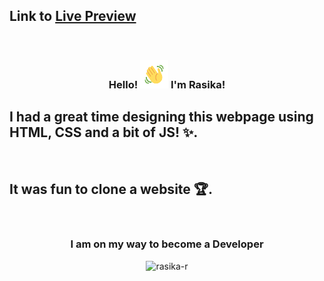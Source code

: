 ## Link to <a target="_blank" href="https://rasika-r.github.io/youtube-clone/">Live Preview</a>

<br>

<h3 align="center">
    Hello!
    <img src="wave.gif" 
         alt="Waving hand gif"
         height="45"
         width="45" />
    I'm Rasika!
</h3>


## I had a great time designing this webpage using HTML, CSS and a bit of JS! ✨.

<br>

## It was fun to clone a website 🏆.

<br>

<h3 align="center">I am on my way to become a Developer</h3>


<p align="center"><img  src="https://github-readme-streak-stats.herokuapp.com/?user=rasika-r" alt="rasika-r" /></p>
